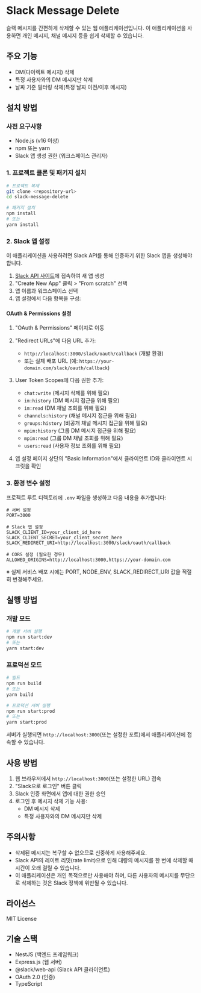 # Slack Message Delete

슬랙 메시지를 간편하게 삭제할 수 있는 웹 애플리케이션입니다. 이 애플리케이션을 사용하면 개인 메시지, 채널 메시지 등을 쉽게 삭제할 수 있습니다.

## 주요 기능

[//]: # (- 특정 채널의 메시지 삭제)
[//]: # (- 사용자의 모든 메시지 삭제)
- DM(다이렉트 메시지) 삭제
- 특정 사용자와의 DM 메시지만 삭제
- 날짜 기준 필터링 삭제(특정 날짜 이전/이후 메시지)

## 설치 방법

### 사전 요구사항

- Node.js (v16 이상)
- npm 또는 yarn
- Slack 앱 생성 권한 (워크스페이스 관리자)

### 1. 프로젝트 클론 및 패키지 설치

```bash
# 프로젝트 복제
git clone <repository-url>
cd slack-message-delete

# 패키지 설치
npm install
# 또는
yarn install
```

### 2. Slack 앱 설정

이 애플리케이션을 사용하려면 Slack API를 통해 인증하기 위한 Slack 앱을 생성해야 합니다.

1. [Slack API 사이트](https://api.slack.com/apps)에 접속하여 새 앱 생성
2. "Create New App" 클릭 > "From scratch" 선택
3. 앱 이름과 워크스페이스 선택
4. 앱 설정에서 다음 항목을 구성:

#### OAuth & Permissions 설정

1. "OAuth & Permissions" 페이지로 이동
2. "Redirect URLs"에 다음 URL 추가:
   - `http://localhost:3000/slack/oauth/callback` (개발 환경)
   - 또는 실제 배포 URL (예: `https://your-domain.com/slack/oauth/callback`)
3. User Token Scopes에 다음 권한 추가:
   - `chat:write` (메시지 삭제를 위해 필요)
   - `im:history` (DM 메시지 접근을 위해 필요)
   - `im:read` (DM 채널 조회를 위해 필요)
   - `channels:history` (채널 메시지 접근을 위해 필요)
   - `groups:history` (비공개 채널 메시지 접근을 위해 필요)
   - `mpim:history` (그룹 DM 메시지 접근을 위해 필요)
   - `mpim:read` (그룹 DM 채널 조회를 위해 필요)
   - `users:read` (사용자 정보 조회를 위해 필요)

4. 앱 설정 페이지 상단의 "Basic Information"에서 클라이언트 ID와 클라이언트 시크릿을 확인

### 3. 환경 변수 설정

프로젝트 루트 디렉토리에 `.env` 파일을 생성하고 다음 내용을 추가합니다:

```env
# 서버 설정
PORT=3000

# Slack 앱 설정
SLACK_CLIENT_ID=your_client_id_here
SLACK_CLIENT_SECRET=your_client_secret_here
SLACK_REDIRECT_URI=http://localhost:3000/slack/oauth/callback

# CORS 설정 (필요한 경우)
ALLOWED_ORIGINS=http://localhost:3000,https://your-domain.com
```

※ 실제 서비스 배포 시에는 PORT, NODE_ENV, SLACK_REDIRECT_URI 값을 적절히
 변경해주세요.

## 실행 방법

### 개발 모드

```bash
# 개발 서버 실행
npm run start:dev
# 또는
yarn start:dev
```

### 프로덕션 모드

```bash
# 빌드
npm run build
# 또는
yarn build

# 프로덕션 서버 실행
npm run start:prod
# 또는
yarn start:prod
```

서버가 실행되면 `http://localhost:3000`(또는 설정한 포트)에서 애플리케이션에 접속할 수 있습니다.

## 사용 방법

1. 웹 브라우저에서 `http://localhost:3000`(또는 설정한 URL) 접속
2. "Slack으로 로그인" 버튼 클릭
3. Slack 인증 화면에서 앱에 대한 권한 승인
4. 로그인 후 메시지 삭제 기능 사용:
   - DM 메시지 삭제
   - 특정 사용자와의 DM 메시지만 삭제
   
[//]: # (   - 특정 채널의 메시지 삭제)
[//]: # (   - 모든 채널에서 자신의 메시지 삭제)

## 주의사항

- 삭제된 메시지는 복구할 수 없으므로 신중하게 사용해주세요.
- Slack API의 레이트 리밋(rate limit)으로 인해 대량의 메시지를 한 번에 삭제할 때 시간이 오래 걸릴 수 있습니다.
- 이 애플리케이션은 개인 목적으로만 사용해야 하며, 다른 사용자의 메시지를 무단으로 삭제하는 것은 Slack 정책에 위반될 수 있습니다.

## 라이선스

MIT License

## 기술 스택

- NestJS (백엔드 프레임워크)
- Express.js (웹 서버)
- @slack/web-api (Slack API 클라이언트)
- OAuth 2.0 (인증)
- TypeScript
